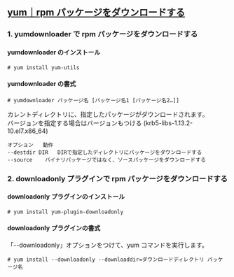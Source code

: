 ## [yum｜rpm パッケージをダウンロードする](https://kazmax.zpp.jp/linux_beginner/yum_rpm_download.html#an2)

### 1. yumdownloader で rpm パッケージをダウンロードする
#### yumdownloader のインストール
```
# yum install yum-utils
```

#### yumdownloader の書式
```
# yumdownloader パッケージ名 [パッケージ名1 [パッケージ名2…]]
```
カレントディレクトリに、指定したパッケージがダウンロードされます。<br>
バージョンを指定する場合はバージョンもつける (krb5-libs-1.13.2-10.el7.x86_64)<br>

```
オプション	動作
--destdir DIR	DIRで指定したディレクトリにパッケージをダウンロードする
--source	バイナリパッケージではなく、ソースパッケージをダウンロードする
```


### 2. downloadonly プラグインで rpm パッケージをダウンロードする
#### downloadonly プラグインのインストール
```
# yum install yum-plugin-downloadonly
```

#### downloadonly プラグインの書式
「--downloadonly」オプションをつけて、yum コマンドを実行します。<br>
```
# yum install --downloadonly --downloaddir=ダウンロードディレクトリ パッケージ名
```
